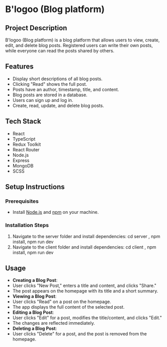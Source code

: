 # B'logoo (Blog platform)

## Project Description
B'logoo (Blog platform) is a blog platform that allows users to view, create, edit, and delete blog posts. Registered users can write their own posts, while everyone can read the posts shared by others.

## Features
- Display short descriptions of all blog posts.
- Clicking "Read" shows the full post.
- Posts have an author, timestamp, title, and content.
- Blog posts are stored in a database.
- Users can sign up and log in.
- Create, read, update, and delete blog posts.

## Tech Stack
- React
- TypeScript
- Redux Toolkit
- React Router
- Node.js
- Express
- MongoDB
- SCSS

## Setup Instructions

### Prerequisites
- Install [Node.js](https://nodejs.org/) and [npm](https://www.npmjs.com/) on your machine.

### Installation Steps
1. Navigate to the server folder and install dependencies: cd server , npm install, npm run dev
2. Navigate to the client folder and install dependencies: cd client , npm install, npm run dev

## Usage
- **Creating a Blog Post**:
- User clicks "New Post," enters a title and content, and clicks "Share."
- The post appears on the homepage with its title and a short summary.
- **Viewing a Blog Post**:
- User clicks "Read" on a post on the homepage.
- The app displays the full content of the selected post.
- **Editing a Blog Post**:
- User clicks "Edit" for a post, modifies the title/content, and clicks "Edit."
- The changes are reflected immediately.
- **Deleting a Blog Post**:
- User clicks "Delete" for a post, and the post is removed from the homepage.
